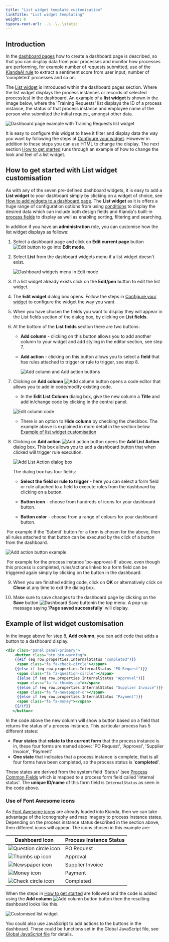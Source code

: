 ```yaml
---
title: "List widget template customisation"
linkTitle: "List widget templating"
weight: 6
typora-root-url: ..\..\..\static
---
```


## Introduction

In the [dashboard pages](/platform/pages/) how to create a dashboard page is described, so that you can display data from your processes and monitor how processes are performing, for example number of requests submitted, use of the [KiandaAI rule](/platform/rules/kianda-ai/) to extract a sentiment score from user input, number of 'completed' processes and so on.

The [List widget](/platform/pages/list/) is introduced within the dashboard pages section. Where the list widget displays the process instances or records of selected process(es) in the dashboard. An example of a **list widget** is shown in the image below, where the 'Training Requests' list displays the ID of a process instance, the status of that process instance and employee name of the person who submitted the initial request, amongst other data.

![Dashboard page example with Training Requests list widget](/images/dashboard-page-example.jpg)

It is easy to configure this widget to have it filter and display data the way you want by following the steps at [Configure your widget](/platform/pages/list/#configure-your-widget). However in addition to these steps you can use HTML to change the display. The next section [How to get started](#how-to-get-started-with-list-widget-customisation) runs through an example of how to change the look and feel of a list widget.



## How to get started with List widget customisation

As with any of the seven pre-defined dashboard widgets, it is easy to add a **List widget** to your dashboard simply by clicking on a widget of choice, see [How to add widgets to a dashboard page](/platform/pages/#how-to-add-widgets-to-a-dashboard-page). The **List widget** as it is offers a huge range of configuration options from using [conditions](/platform/pages/conditions/) to display the desired data which can include both design fields and Kianda's built-in [process fields](/platform/application-designer/process/common-fields/) to display as well as enabling sorting, filtering and searching. 

In addition if you have an **administration** role, you can customise how the list widget displays as follows:

1. Select a dashboard page and click on **Edit current page** button ![Edit button](/images/edit-current-page.jpg) to go into **Edit mode**. 

2. Select **List** from the dashboard widgets menu if a list widget doesn't exist.

   ![Dashboard widgets menu in Edit mode](/images/dashboard-seven-widgets.jpg)

3. If a list widget already exists click on the **Edit/pen** button to edit the list widget.

4. The **Edit widget** dialog box opens. Follow the steps in [Configure your widget](/platform/pages/list/#configure-your-widget) to configure the widget the way you want.

5. When you have chosen the fields you want to display they will appear in the List fields section of the dialog box, by clicking on **List fields**.

6. At the bottom of the **List fields** section there are two buttons:

   - **Add column** - clicking on this button allows you to add another column to your widget and add styling in the editor section, see step 7.

   - **Add action** - clicking on this button allows you to select a **field** that has rules attached to trigger or rule to trigger, see step 8.

     ![Add column and Add action buttons](/images/add-column-action-buttons.jpg)

7. Clicking on **Add column** ![Add column button](/images/add-column-button.jpg) opens a code editor that allows you to add in code/modify existing code.

   - In the **Edit List Column** dialog box, give the new column a **Title** and add in/change code by clicking in the central panel. 

   ![Edit column code](/images/edit-column-code.jpg)

   - There is an option to **Hide column** by checking the checkbox. The example above is explained in more detail in the section below [Example of list widget customisation](#example-of-list-widget-customisation)

8. Clicking on **Add action** ![Add action button](/images/add-action-button.jpg) opens the **Add List Action** dialog box. This box allows you to add a dashboard button that when clicked will trigger rule execution.

   ![Add List Action dialog box](/images/add-list-action.jpg)

   The dialog box has four fields:

   - **Select the field or rule to trigger** - here you can select a form field or rule attached to a field to execute rules from the dashboard by clicking on a button.

   - **Button icon** - choose from hundreds of icons for your dashboard button.

   - **Button color** - choose from a range of colours for your dashboard button.

​		For example if the 'Submit' button for a form is chosen for the above, then all rules attached to that button can be executed 		by the click of a button from the dashboard.

![Add action button example](/images/add-action-button-example.jpg)

​		For example for the process instance 'po-approval-8' above, even though this process is completed, rules/actions linked to a 		form field can be triggered again simply by clicking on the button in the dashboard.

9. When you are finished editing code, click on **OK** or alternatively click on **Close** at any time to exit the dialog box.

10. Make sure to save changes to the dashboard page by clicking on the **Save** button ![Dashboard Save button](/images/dashboard-save-button.jpg)in the top menu. A pop-up message saying '**Page saved successfully**' will display. 

    

## Example of list widget customisation

In the image above for step 8, **Add column**, you can add code that adds a button to a dashboard display. 

```handlebars
<div class="panel panel-primary">
	<button class="btn btn-warning">
    {{#if (eq row.properties.InternalStatus "completed")}}
	 <span class="fa fa-check-circle"></span>
	{{else if (eq row.properties.InternalStatus "PO Request")}}
   	 <span class="fa fa-question-circle"></span>
     {{else if (eq row.properties.InternalStatus "Approval")}}
   	 <span class="fa fa-thumbs-up"></span>
     {{else if (eq row.properties.InternalStatus "Supplier Invoice")}}
   	 <span class="fa fa-newspaper-o"></span>
     {{else if (eq row.properties.InternalStatus "Payment")}}
   	 <span class="fa fa-money"></span>
    {{/if}}
   </button>
```

In the code above the new column will show a button based on a field that returns the status of a process instance. This particular process has 5 different states: 

- **Four states** that **relate to the current form** that the process instance is in, these four forms are named above: 'PO Request', 'Approval', 'Supplier Invoice', 'Payment'
- **One state** that indicates that a process instance is complete, that is all four forms have been completed, so the process status is '**completed**'. 

These states are derived from the system field 'Status' (see [Process Common Fields](/platform/application-designer/process/common-fields/) which is mapped to a process form field called 'Internal status'. The **unique ID/name** of this form field is `InternalStatus` as seen in the code above.




### Use of Font Awesome icons
As [Font Awesome icons](https://fontawesome.com/v4/icons/) are already loaded into Kianda, then we can take advantage of the iconography and map imagery to process instance states. Depending on the process instance status described in the section above, then different icons will appear. The icons chosen in this example are:

| Dashboard Icon                                            | Process Instance Status |
| --------------------------------------------------------- | ----------------------- |
| ![Question circle icon](/images/question-circle-icon.jpg) | PO Request              |
| ![Thumbs up icon](/images/thumbs-up-icon.jpg)             | Approval                |
| ![Newspaper icon](/images/news-icon.jpg)                  | Supplier Invoice        |
| ![Money icon](/images/money-icon.jpg)                     | Payment                 |
| ![Check circle icon](/images/check-circle-icon.jpg)       | Completed               |

When the steps in [How to get started](#how-to-get-started-with-list-widget-customisation) are followed and the code is added using the **Add column** ![Add column button](/images/add-column-button.jpg) button then the resulting dashboard looks like this.

![Customised list widget](/images/customised-list-widget.jpg)

You could also use JavaScript to add actions to the buttons in the dashboard. These could be functions set in the Global JavaScript file, see [Global JavaScript file](/low-code/global-javascript-file/) for details.
